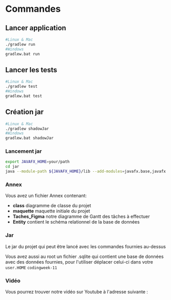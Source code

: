 
# Commandes
## Lancer application
```bash
#Linux & Mac
./gradlew run 
#Windows
gradlew.bat run
```

## Lancer les tests
```bash
#Linux & Mac
./gradlew test
#Windows
gradlew.bat test
```

## Création jar 
```bash
#Linux & Mac
./gradlew shadowJar
#Windows
gradlew.bat shadowJar
```

### Lancement jar
```bash
export JAVAFX_HOME=your/path
cd jar
java --module-path ${JAVAFX_HOME}/lib --add-modules=javafx.base,javafx.controls,javafx.fxml --add-opens java.base/java.lang=ALL-UNNAMED -jar codingweek-1.0-all.jar 
```



### Annex
Vous avez un fichier Annex contenant:
- **class** diagramme de classe du projet
- **maquette** maquette initiale du projet
- **Taches_Figma** notre diagramme de Gantt des tâches à effectuer
- **Entity** contient le schéma relationnel de la base de données


### Jar
Le jar du projet qui peut être lancé avec les commandes fournies au-dessus

Vous avez aussi au root un fichier .sqlite qui contient une base de données avec des données fournies, pour l'utiliser déplacer celui-ci dans votre `user.HOME` `codingweek-11`



### Vidéo
Vous pourrez trouver notre vidéo sur Youtube à l'adresse suivante : 
